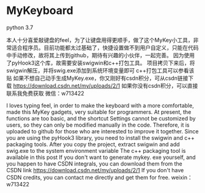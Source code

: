 ﻿# MyKeyboard
python 3.7

本人十分喜爱敲键盘的feel，为了让键盘用得更顺手，做了这个MyKey小工具，非常适合程序员。目前功能都太过基础了，快捷设置做不到用户自定义，只能在代码中手动修改，故将其上传到github，期待有兴趣的小伙伴，一起完善。
因为使用了pyHook3这个库，故需要安装swigwin和c++打包工具。
项目拷贝下来后，将swigwin解压，并将swig.exe添加到系统环境变量即可
c++打包工具可以参看该贴
如果不想自己动手生成MyKey.exe，你又刚好有csdn积分，可从csdn链接下载
https://download.csdn.net/my/uploads/2/1
如果你没有csdn积分，可以直接联系我免费获取
微信：w713422

I loves typing feel, in order to make the keyboard with a more comfortable, made this MyKey gadgets, very suitable for programmers. At present, the functions are too basic, and the shortcut Settings cannot be customized by users, so they can only be modified manually in the code. Therefore, it is uploaded to github for those who are interested to improve it together.
Since you are using the pyHook3 library, you need to install the swigwin and c++ packaging tools.
After you copy the project, extract swigwin and add swig.exe to the system environment variable
The c++ packaging tool is available in this post
If you don't want to generate mykey. exe yourself, and you happen to have CSDN integrals, you can download them from the CSDN link
https://download.csdn.net/my/uploads/2/1
If you don't have CSDN credits, you can contact me directly and get them for free.
weixin：w713422
